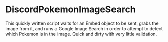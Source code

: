 # DiscordPokemonImageSearch

This quickly written script waits for an Embed object to be sent, grabs the image from it, and runs a Google Image Search in order to attempt to detect which Pokemon is in the image. Quick and dirty with very little validation.
